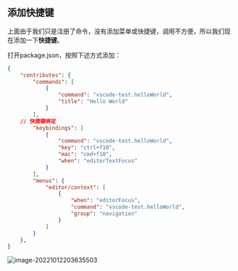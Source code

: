 ## 添加快捷键

上面由于我们只是注册了命令，没有添加菜单或快捷键，调用不方便，所以我们现在添加一下**快捷键**。

打开package.json，按照下述方式添加：

```json
{
	"contributes": {
		"commands": [
			{
				"command": "vscode-test.helloWorld",
				"title": "Hello World"
			}
		],
    // 快捷键绑定
		"keybindings": [
			{
				"command": "vscode-test.helloWorld",
				"key": "ctrl+f10",
				"mac": "cmd+f10",
				"when": "editorTextFocus"
			}
		],
		"menus": {
			"editor/context": [
				{
					"when": "editorFocus",
					"command": "vscode-test.helloWorld",
					"group": "navigation"
				}
			]
		}
	},
}
```



![image-20221012203635503](https://qn.huat.xyz/mac/20221012203635.png)